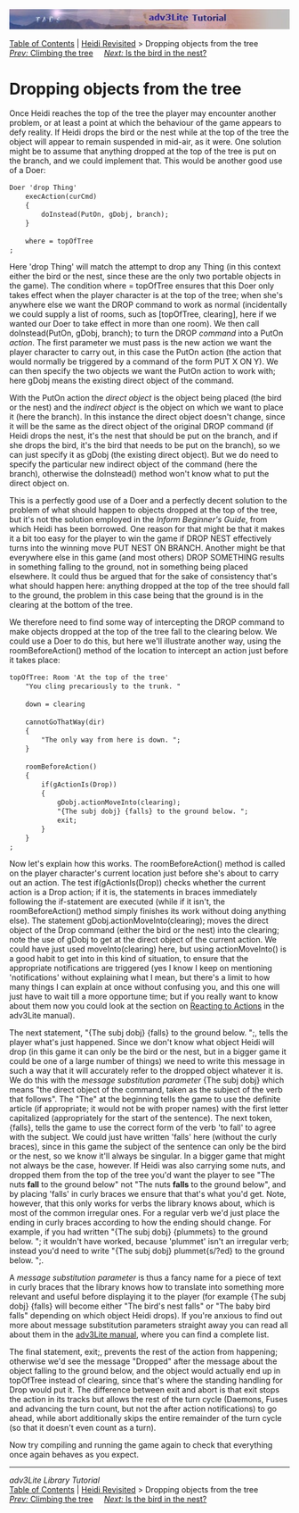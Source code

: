 ---
---
<div class="topbar">

<img src="topbar.jpg" data-border="0" />

</div>

<div class="nav">

<a href="toc.html" class="nav">Table of Contents</a> \|
<a href="revisit.html" class="nav">Heidi Revisited</a> \> Dropping
objects from the tree  
<span class="navnp"><a href="climbing.html" class="nav"><em>Prev:</em> Climbing the tree</a>
   
<a href="birdinnest.html" class="nav"><em>Next:</em> Is the bird in the
nest?</a>     </span>

</div>

<div class="main">

# Dropping objects from the tree

Once Heidi reaches the top of the tree the player may encounter another
problem, or at least a point at which the behaviour of the game appears
to defy reality. If Heidi drops the bird or the nest while at the top of
the tree the object will appear to remain suspended in mid-air, as it
were. One solution might be to assume that anything dropped at the top
of the tree is put on the branch, and we could implement that. This
would be another good use of a Doer:

<div class="code">

    Doer 'drop Thing'
        execAction(curCmd)    
        {        
            doInstead(PutOn, gDobj, branch);
        }
        
        where = topOfTree
    ;

</div>

Here 'drop Thing' will match the attempt to drop any Thing (in this
context either the bird or the nest, since these are the only two
portable objects in the game). The condition <span class="code">where =
topOfTree</span> ensures that this Doer only takes effect when the
player character is at the top of the tree; when she's anywhere else we
want the DROP command to work as normal (incidentally we could supply a
list of rooms, such as <span class="code">\[topOfTree,
clearing\]</span>, here if we wanted our Doer to take effect in more
than one room). We then call <span class="code">doInstead(PutOn, gDobj,
branch);</span> to turn the DROP *command* into a PutOn *action*. The
first parameter we must pass is the new action we want the player
character to carry out, in this case the PutOn action (the action that
would normally be triggered by a command of the form PUT X ON Y). We can
then specify the two objects we want the PutOn action to work with; here
<span class="code">gDobj</span> means the existing direct object of the
command.

With the PutOn action the *direct object* is the object being placed
(the bird or the nest) and the *indirect object* is the object on which
we want to place it (here the branch). In this instance the direct
object doesn't change, since it will be the same as the direct object of
the original DROP command (if Heidi drops the nest, it's the nest that
should be put on the branch, and if she drops the bird, it's the bird
that needs to be put on the branch), so we can just specify it as
<span class="code">gDobj</span> (the existing direct object). But we do
need to specify the particular new indirect object of the command (here
the branch), otherwise the <span class="code">doInstead()</span> method
won't know what to put the direct object on.

This is a perfectly good use of a Doer and a perfectly decent solution
to the problem of what should happen to objects dropped at the top of
the tree, but it's not the solution employed in the *Inform Beginner's
Guide*, from which Heidi has been borrowed. One reason for that might be
that it makes it a bit too easy for the player to win the game if DROP
NEST effectively turns into the winning move PUT NEST ON BRANCH. Another
might be that everywhere else in this game (and most others) DROP
SOMETHING results in something falling to the ground, not in something
being placed elsewhere. It could thus be argued that for the sake of
consistency that's what should happen here: anything dropped at the top
of the tree should fall to the ground, the problem in this case being
that the ground is in the clearing at the bottom of the tree.

We therefore need to find some way of intercepting the DROP command to
make objects dropped at the top of the tree fall to the clearing below.
We could use a Doer to do this, but here we'll illustrate another way,
using the <span class="code">roomBeforeAction()</span> method of the
location to intercept an action just before it takes place:

<div class="code">

    topOfTree: Room 'At the top of the tree'
        "You cling precariously to the trunk. "
        
        down = clearing
        
        cannotGoThatWay(dir)
        {
            "The only way from here is down. ";
        }
        
        roomBeforeAction()
        {
            if(gActionIs(Drop))
            {
                gDobj.actionMoveInto(clearing);
                "{The subj dobj} {falls} to the ground below. ";
                exit;
            }
        }
    ;

</div>

Now let's explain how this works. The
<span class="code">roomBeforeAction()</span> method is called on the
player character's current location just before she's about to carry out
an action. The test <span class="code">if(gActionIs(Drop))</span> checks
whether the current action is a Drop action; if it is, the statements in
braces immediately following the if-statement are executed (while if it
isn't, the <span class="code">roomBeforeAction()</span> method simply
finishes its work without doing anything else). The statement
<span class="code">gDobj.actionMoveInto(clearing);</span> moves the
direct object of the Drop command (either the bird or the nest) into the
clearing; note the use of <span class="code">gDobj </span>to get at the
direct object of the current action. We could have just used
<span class="code">moveInto(clearing)</span> here, but using
<span class="code">actionMoveInto()</span> is a good habit to get into
in this kind of situation, to ensure that the appropriate notifications
are triggered (yes I know I keep on mentioning 'notifications' without
explaining what I mean, but there's a limit to how many things I can
explain at once without confusing you, and this one will just have to
wait till a more opportune time; but if you really want to know about
them now you could look at the section on [Reacting to
Actions](../manual/react.html) in the adv3Lite manual).

The next statement, <span class="code">"{The subj dobj} {falls} to the
ground below. ";</span>, tells the player what's just happened. Since we
don't know what object Heidi will drop (in this game it can only be the
bird or the nest, but in a bigger game it could be one of a large number
of things) we need to write this message in such a way that it will
accurately refer to the dropped object whatever it is. We do this with
the *message substitution parameter* <span class="code">{The subj
dobj}</span> which means "the direct object of the command, taken as the
subject of the verb that follows". The "The" at the beginning tells the
game to use the definite article (if appropriate; it would not be with
proper names) with the first letter capitalized (appropriately for the
start of the sentence). The next token,
<span class="code">{falls}</span>, tells the game to use the correct
form of the verb 'to fall' to agree with the subject. We could just have
written 'falls' here (without the curly braces), since in this game the
subject of the sentence can only be the bird or the nest, so we know
it'll always be singular. In a bigger game that might not always be the
case, however. If Heidi was also carrying some nuts, and dropped them
from the top of the tree you'd want the player to see "The nuts **fall**
to the ground below" not "The nuts **falls** to the ground below", and
by placing 'falls' in curly braces we ensure that that's what you'd get.
Note, however, that this only works for verbs the library knows about,
which is most of the common irregular ones. For a regular verb we'd just
place the ending in curly braces according to how the ending should
change. For example, if you had written <span class="code">"{The subj
dobj} {plummets} to the ground below. ";</span> it wouldn't have worked,
because 'plummet' isn't an irregular verb; instead you'd need to write
"{The subj dobj} plummet{s/?ed} to the ground below. ";.

A *message substitution parameter* is thus a fancy name for a piece of
text in curly braces that the library knows how to translate into
something more relevant and useful before displaying it to the player
(for example <span class="code">{The subj dobj} {falls}</span> will
become either "The bird's nest falls" or "The baby bird falls" depending
on which object Heidi drops). If you're anxious to find out more about
message substitution parameters straight away you can read all about
them in the [adv3Lite manual](../manual/message.html#parameter), where
you can find a complete list.

The final statement, <span class="code">exit;</span>, prevents the rest
of the action from happening; otherwise we'd see the message "Dropped"
after the message about the object falling to the ground below, and the
object would actually end up in topOfTree instead of clearing, since
that's where the standing handling for Drop would put it. The difference
between <span class="code">exit</span> and
<span class="code">abort</span> is that <span class="code">exit</span>
stops the action in its tracks but allows the rest of the turn cycle
(Daemons, Fuses and advancing the turn count, but not the after action
notifications) to go ahead, while <span class="code">abort</span>
additionally skips the entire remainder of the turn cycle (so that it
doesn't even count as a turn).

Now try compiling and running the game again to check that everything
once again behaves as you expect.

</div>

------------------------------------------------------------------------

<div class="navb">

*adv3Lite Library Tutorial*  
<a href="toc.html" class="nav">Table of Contents</a> \|
<a href="revisit.html" class="nav">Heidi Revisited</a> \> Dropping
objects from the tree  
<span class="navnp"><a href="climbing.html" class="nav"><em>Prev:</em> Climbing the tree</a>
   
<a href="birdinnest.html" class="nav"><em>Next:</em> Is the bird in the
nest?</a>     </span>

</div>
